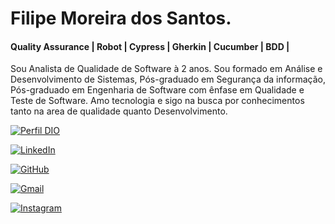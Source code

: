# Filipe Moreira dos Santos.

#### Quality Assurance | Robot | Cypress | Gherkin | Cucumber | BDD |

Sou Analista de Qualidade de Software à 2 anos. 
Sou formado em Análise e Desenvolvimento de Sistemas, Pós-graduado em Segurança da informação, Pós-graduado em Engenharia de Software com ênfase em Qualidade e Teste de Software.
Amo tecnologia e sigo na busca por conhecimentos tanto na area de qualidade quanto Desenvolvimento.



[![Perfil DIO](https://img.shields.io/badge/-Meu%20Perfil%20na%20DIO-0077B5?style=for-the-badge&logo=gitbook&logoColor=white)](https://web.dio.me/users/correio_filipe)

[![LinkedIn](https://img.shields.io/badge/linkedin-%230077B5.svg?style=for-the-badge&logo=linkedin&logoColor=white)](https://www.linkedin.com/in/filipe-santos-ab455723/)

[![GitHub](https://img.shields.io/badge/GitHub-0077B5?style=for-the-badge&logo=github&logoColor=white)](https://github.com/LipeMor)

[![Gmail](https://img.shields.io/badge/Gmail-333333?style=for-the-badge&logo=gmail&logoColor=red)](mailto:correio.filipe@gmail.com)

[![Instagram](https://img.shields.io/badge/-Instagram-%23E4405F?style=for-the-badge&logo=instagram&logoColor=white)](https://www.instagram.com/lipemor/)